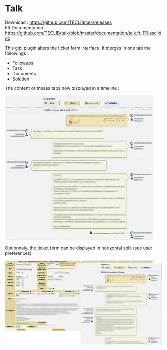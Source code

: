 Talk
====

Download : https://github.com/TECLIB/talk/releases  
FR Documentation : https://github.com/TECLIB/talk/blob/master/documentation/talk.fr_FR.asciidoc 

This glpi plugin alters the ticket form interface.
It merges in one tab the followings : 

 * Followups
 * Task
 * Documents
 * Solution

The content of theses tabs now displayed in a timeline : 

![Timeline](/screenshots/0.84/talk_timeline.png "Timeline")

Optionnaly, the ticket form can be displayed in horizontal split (see user preferences)

![Split view](/screenshots/0.84/talk_splitview.png "Split view")
